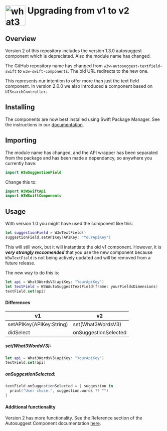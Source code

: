 # <img valign='top' src="https://what3words.com/assets/images/w3w_square_red.png" width="64" height="64" alt="what3words">&nbsp;Upgrading from v1 to v2


Overview
--------

Version 2 of this repository includes the version 1.3.0 autosuggest component which is depreciated.  Also the module name has changed.

The GitHub repository name has changed from `w3w-autosuggest-textfield-swift` to `w3w-swift-components`.  The old URL redirects to the new one.

This represents our intention to offer more than just the text field component.  In version 2.0.0 we also introduced a component based on `UISearchController`.

Installing
----------

The components are now best installed using Swift Package Manager.  See the instructions in our [documentation](https://github.com/what3words/w3w-swift-components/blob/master/Documentation/autosuggest.md).

Importing
---------

The module name has changed, and the API wrapper has been separated from the package and has been made a dependancy, so anywhere you currently have:

```swift
import W3wSuggestionField
```

Change this to:

```swift
import W3WSwiftApi
import W3WSwiftComponents
```

Usage
-----

With version 1.0 you might have used the component like this:

```swift
let suggestionField = W3wTextField()
suggestionField.setAPIKey(APIKey: "YourApiKey")
```

This will still work, but it will instantiate the old v1 component.  However, it is ***very strongly reccomended*** that you use the new component because `W3wTextField` is not being actively updated and will be removed from a future release.  

The new way to do this is:

```swift
let api = What3WordsV3(apiKey: "YourApiKey")
let textField = W3WAutoSuggestTextField(frame: yourFieldsDimensions)
textField.set(api)
```

#### Differences

| v1 | v2 |
|----|----|
|setAPIKey(APIKey:String)|set(What3WordsV3)|
|didSelect| onSuggestionSelected |

##### set(What3WordsV3):

```swift
let api = What3WordsV3(apiKey: "YourApiKey")
textField.set(api)
```

##### onSuggestionSelected:

```swift
textField.onSuggestionSelected = { suggestion in
  print("User chose:", suggestion.words ?? "")
}
```

#### Additional functionality

Version 2 has more functionality.  See the Reference section of the Autosuggest Component documentation [here](https://github.com/what3words/w3w-swift-components/blob/master/Documentation/autosuggest.md#reference).

